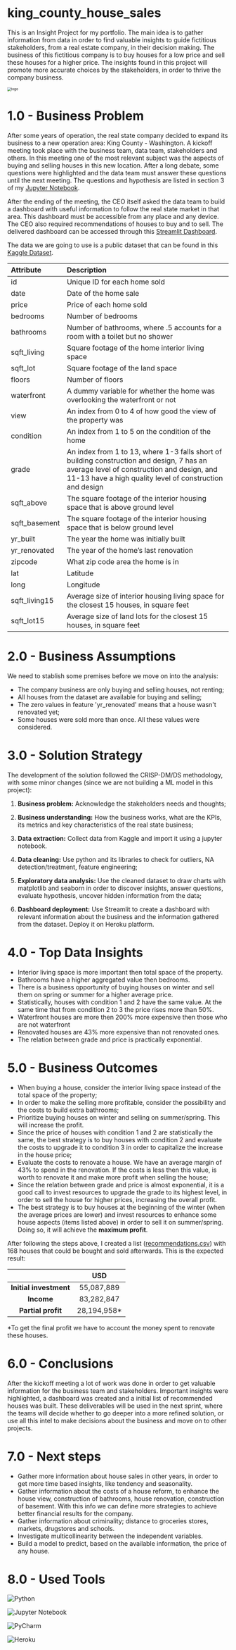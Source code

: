# king_county_house_sales

This is an Insight Project for my portfolio. The main idea is to gather information from data in order to find valuable insights to guide fictitious stakeholders, from a real estate company, in their decision making. The business of this fictitious company is to buy houses for a low price and sell these houses for a higher price. The insights found in this project will promote more accurate choices by the stakeholders, in order to thrive the company business.

<img src="images/banner.png" alt="logo" style="zoom:55% ;" />


# 1.0 - Business Problem

After some years of operation, the real state company decided to expand its business to a new operation area: King County - Washington. A kickoff meeting took place with the business team, data team, stakeholders and others. In this meeting one of the most relevant subject was the aspects of buying and selling houses in this new location. After a long debate, some questions were highlighted and the data team must answer these questions until the next meeting. The questions and hypothesis are listed in section 3 of my <a href="https://github.com/rodrigomm92/king_county_house_sales/blob/main/insight_project_kc_houses.ipynb">Jupyter Notebook</a>.

After the ending of the meeting, the CEO itself asked the data team to build a dashboard with useful information to follow the real state market in that area. This dashboard must be accessible from any place and any device. The CEO also required recommendations of houses to buy and to sell. The delivered dashboard can be accessed through this <a href="#">Streamlit Dashboard</a>.

The data we are going to use is a public dataset that can be found in this <a href="https://www.kaggle.com/datasets/harlfoxem/housesalesprediction">Kaggle Dataset</a>.

| Attribute | Description |
| :----- | :----- |
| id | Unique ID for each home sold |
| date | Date of the home sale |
| price | Price of each home sold |
| bedrooms | Number of bedrooms |
| bathrooms | Number of bathrooms, where .5 accounts for a room with a toilet but no shower |
| sqft_living | Square footage of the home interior living space |
| sqft_lot | Square footage of the land space |
| floors | Number of floors |
| waterfront | A dummy variable for whether the home was overlooking the waterfront or not |
| view | An index from 0 to 4 of how good the view of the property was |
| condition | An index from 1 to 5 on the condition of the home |
| grade | An index from 1 to 13, where 1-3 falls short of building construction and design, 7 has an average level of construction and design, and 11-13 have a high quality level of construction and design |
| sqft_above | The square footage of the interior housing space that is above ground level |
| sqft_basement | The square footage of the interior housing space that is below ground level |
| yr_built | The year the home was initially built |
| yr_renovated | The year of the home’s last renovation |
| zipcode | What zip code area the home is in |
| lat | Latitude |
| long | Longitude |
| sqft_living15 | Average size of interior housing living space for the closest 15 houses, in square feet |
| sqft_lot15 | Average size of land lots for the closest 15 houses, in square feet |



# 2.0 - Business Assumptions

We need to stablish some premises before we move on into the analysis:

- The company business are only buying and selling houses, not renting;
- All houses from the dataset are available for buying and selling;
- The zero values in feature 'yr_renovated' means that a house wasn't renovated yet;
- Some houses were sold more than once. All these values were considered.

# 3.0 - Solution Strategy

The development of the solution followed the CRISP-DM/DS methodology, with some minor changes (since we are not building a ML model in this project):

1. **Business problem:** Acknowledge the stakeholders needs and thoughts;

2. **Business understanding:** How the business works, what are the KPIs, its metrics and key characteristics of the real state business;

3. **Data extraction:** Collect data from Kaggle and import it using a jupyter notebook.

4. **Data cleaning:** Use python and its libraries to check for outliers, NA detection/treatment, feature engineering;

5. **Exploratory data analysis:** Use the cleaned dataset to draw charts with matplotlib and seaborn in order to discover insights, answer questions, evaluate hypothesis, uncover hidden information from the data;

6. **Dashboard deployment:** Use Streamlit to create a dashboard with relevant information about the business and the information gathered from the dataset. Deploy it on Heroku platform.

# 4.0 - Top Data Insights

- Interior living space is more important then total space of the property.
- Bathrooms have a higher aggregated value then bedrooms.
- There is a business opportunity of buying houses on winter and sell them on spring or summer for a higher average price.
- Statistically, houses with condition 1 and 2 have the same value. At the same time that from condition 2 to 3 the price rises more than 50%.
- Waterfront houses are more then 200% more expensive then those who are not waterfront
- Renovated houses are 43% more expensive than not renovated ones.
- The relation between grade and price is practically exponential.

# 5.0 - Business Outcomes

- When buying a house, consider the interior living space instead of the total space of the property;
- In order to make the selling more profitable, consider the possibility and the costs to build extra bathrooms;
- Prioritize buying houses on winter and selling on summer/spring. This will increase the profit.
- Since the price of houses with condition 1 and 2 are statistically the same, the best strategy is to buy houses with condition 2 and evaluate the costs to upgrade it to condition 3 in order to capitalize the increase in the house price;
- Evaluate the costs to renovate a house. We have an average margin of 43% to spend in the renovation. If the costs is less then this value, is worth to renovate it and make more profit when selling the house;
- Since the relation between grade and price is almost exponential, it is a good call to invest resources to upgrade the grade to its highest level, in order to sell the house for higher prices, increasing the overall profit.
- The best strategy is to buy houses at the beginning of the winter (when the average prices are lower) and invest resources to enhance some house aspects (items listed above) in order to sell it on summer/spring. Doing so, it will achieve the **maximum profit**.

After following the steps above, I created a list (<a href="https://github.com/rodrigomm92/king_county_house_sales/blob/main/recommendations.csv">recommendations.csv</a>) with 168 houses that could be bought and sold afterwards. This is the expected result:

|        |                          USD                        |
| :-------------: | :----------------------------------------------------------: |
|     **Initial investment**    |       55,087,889        |
|     **Income**    |       83,282,847        |
|     **Partial profit**      |                    28,194,958*                    |

*To get the final profit we have to account the money spent to renovate these houses.

# 6.0 - Conclusions

After the kickoff meeting a lot of work was done in order to get valuable information for the business team and stakeholders. Important insights were highlighted, a dashboard was created and a initial list of recommended houses was built. These deliverables will be used in the next sprint, where the teams will decide whether to go deeper into a more refined solution, or use all this intel to make decisions about the business and move on to other projects.

# 7.0 - Next steps

- Gather more information about house sales in other years, in order to get more time based insights, like tendency and seasonality.
- Gather information about the costs of a house reform, to enhance the house view, construction of bathrooms, house renovation, construction of basement. With this info we can define more strategies to achieve better financial results for the company.
- Gather information about criminality; distance to groceries stores, markets, drugstores and schools.
- Investigate multicollinearity between the independent variables.
- Build a model to predict, based on the available information, the price of any house.

# 8.0 - Used Tools

![Python](https://img.shields.io/badge/python-3670A0?style=for-the-badge&logo=python&logoColor=ffdd54)

![Jupyter Notebook](https://img.shields.io/badge/jupyter-%23FA0F00.svg?style=for-the-badge&logo=jupyter&logoColor=white)

![PyCharm](https://img.shields.io/badge/pycharm-143?style=for-the-badge&logo=pycharm&logoColor=black&color=black&labelColor=green)

![Heroku](https://img.shields.io/badge/heroku-%23430098.svg?style=for-the-badge&logo=heroku&logoColor=white)
